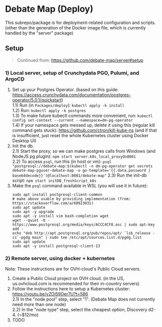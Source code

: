 # Debate Map (Deploy)

This subrepo/package is for deployment-related configuration and scripts. (other than the generation of the Docker image file, which is currently handled by the "server" package)

## Setup

> Continued from: https://github.com/debate-map/server#setup

### 1) Local server, setup of Crunchydata PGO, Pulumi, and ArgoCD

1) Set up your Postgres Operator. (based on this guide: https://access.crunchydata.com/documentation/postgres-operator/5.0.1/quickstart)  
1.1) Run (in `Packages/deploy`): `kubectl apply -k install`  
1.2) Run: `kubectl apply -k postgres`  
1.3) To make future kubectl commands more convenient, run: `kubectl config set-context --current --namespace=dm-pg-operator`  
1.4) If your namespace gets messed up, delete it using this (regular kill command gets stuck): https://github.com/ctron/kill-kube-ns (and if that is insufficient, just reset the whole Kubernetes cluster using Docker Desktop UI)
2) Init the db.  
2.1) Start the proxy, so we can make postgres calls from Windows (and NodeJS pg plugin): `npm start server.k8s_local_proxyOn8081`  
2.2) To access `psql`, run this (in host or vm): `psql "postgresql://debate-map:$(kubectl -n dm-pg-operator get secrets debate-map-pguser-debate-map -o go-template='{{.data.password | base64decode}}')@localhost:8081/debate-map"`
2.3) Run the init-db script: `npm start initDB_freshScript_k8s`  
3) Make the `psql` command available in WSL (you will use it in future):
	```
	sudo apt install postgresql-client-common
	# make above usable by providing implementation (from: https://stackoverflow.com/a/60923031)
	sudo apt update
	sudo apt -y upgrade
	sudo apt -y install vim bash-completion wget
	wget --quiet -O - https://www.postgresql.org/media/keys/ACCC4CF8.asc | sudo apt-key add -
	echo "deb http://apt.postgresql.org/pub/repos/apt/ `lsb_release -cs`-pgdg main" | sudo tee /etc/apt/sources.list.d/pgdg.list
	sudo apt update
	sudo apt -y install postgresql-client-13
	```

### 2) Remote server, using docker + kubernetes

Note: These instructions are for OVH-cloud's Public Cloud servers.

1) Create a Public Cloud project on OVH cloud. (in the US, us.ovhcloud.com is recommended for their in-country servers)
2) Follow the instructions here to setup a Kubernetes cluster: https://youtu.be/vZOj59Oer7U?t=586  
2.1) In the "node pool" step, select "1". (Debate Map does not currently need more than one node)  
2.2) In the "node type" step, select the cheapest option, Discovery d2-4. (~$12/mo)
3) TODO